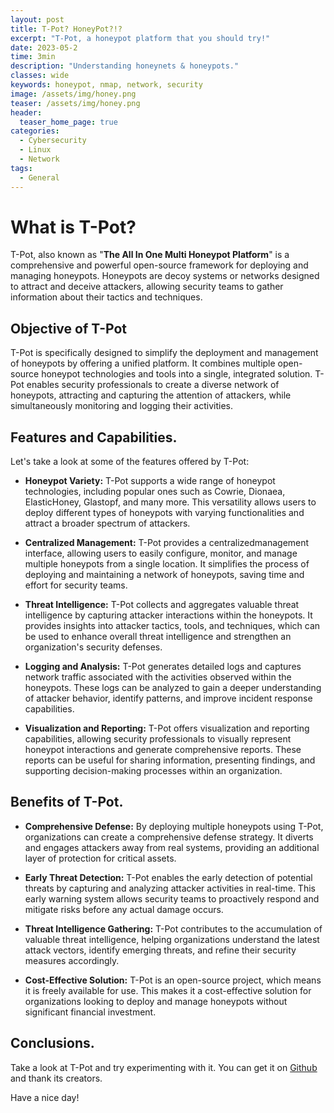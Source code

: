 ```yaml
---
layout: post
title: T-Pot? HoneyPot?!?
excerpt: "T-Pot, a honeypot platform that you should try!"
date: 2023-05-2
time: 3min
description: "Understanding honeynets & honeypots."
classes: wide
keywords: honeypot, nmap, network, security
image: /assets/img/honey.png
teaser: /assets/img/honey.png
header:
  teaser_home_page: true
categories:
  - Cybersecurity
  - Linux
  - Network
tags:  
  - General
---
```


# What is T-Pot?
T-Pot, also known as "**The All In One Multi Honeypot Platform**" is a comprehensive and
powerful open-source framework for deploying and managing honeypots. Honeypots are
decoy systems or networks designed to attract and deceive attackers, allowing security
teams to gather information about their tactics and techniques.

## Objective of T-Pot
T-Pot is specifically designed to simplify the deployment and management of honeypots by offering a unified platform. It combines multiple open-source honeypot technologies and tools into a single, integrated solution. T-Pot enables security professionals to create a diverse network of honeypots, attracting and capturing the attention of attackers, while simultaneously monitoring and logging their activities.

## Features and Capabilities.

Let's take a look at some of the features offered by T-Pot:

- **Honeypot Variety:** T-Pot supports a wide range of
honeypot technologies, including popular ones such as Cowrie, Dionaea,
ElasticHoney, Glastopf, and many more. This versatility allows users to deploy
different types of honeypots with varying functionalities and attract a broader
spectrum of attackers.

- **Centralized Management:** T-Pot provides a centralizedmanagement interface, allowing users to easily configure, monitor, and manage multiple honeypots from a single location. It simplifies the process of deploying and
maintaining a network of honeypots, saving time and effort for security teams. 


- **Threat Intelligence:** T-Pot collects and aggregates valuable threat intelligence by
capturing attacker interactions within the honeypots. It provides insights into attacker
tactics, tools, and techniques, which can be used to enhance overall threat
intelligence and strengthen an organization's security defenses.

- **Logging and Analysis:** T-Pot generates detailed logs and captures network traffic associated with
the activities observed within the honeypots. These logs can be analyzed to gain a
deeper understanding of attacker behavior, identify patterns, and improve incident
response capabilities. 

- **Visualization and Reporting:** T-Pot offers visualization and
reporting capabilities, allowing security professionals to visually represent honeypot
interactions and generate comprehensive reports. These reports can be useful for
sharing information, presenting findings, and supporting decision-making processes
within an organization.

## Benefits of T-Pot.

- **Comprehensive Defense:** By deploying multiple honeypots using
T-Pot, organizations can create a comprehensive defense strategy. It diverts and
engages attackers away from real systems, providing an additional layer of protection
for critical assets.

- **Early Threat Detection:** T-Pot enables the early detection of
potential threats by capturing and analyzing attacker activities in real-time. This early
warning system allows security teams to proactively respond and mitigate risks
before any actual damage occurs.

- **Threat Intelligence Gathering:** T-Pot contributes
to the accumulation of valuable threat intelligence, helping organizations understand
the latest attack vectors, identify emerging threats, and refine their security measures
accordingly.

- **Cost-Effective Solution:** T-Pot is an open-source project, which means
it is freely available for use. This makes it a cost-effective solution for organizations
looking to deploy and manage honeypots without significant financial investment.

## Conclusions.

Take a look at T-Pot and try experimenting with it. You can get it on [Github](https://github.com/telekom-security/tpotce) and thank its creators. 

Have a nice day!